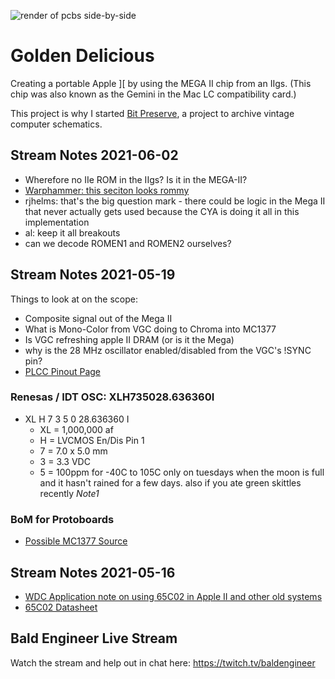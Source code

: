 ![render of pcbs side-by-side](gd-rev2-proto-partial-build-up.jpg)
# Golden Delicious

Creating a portable Apple ][ by using the MEGA II chip from an IIgs. (This chip was also known as the Gemini in the Mac LC compatibility card.)

This project is why I started [Bit Preserve](https://github.com/baldengineer/bit-preserve), a project to archive vintage computer schematics.

## Stream Notes 2021-06-02
* Wherefore no IIe ROM in the IIgs? Is it in the MEGA-II?
* [Warphammer: this seciton looks rommy](https://twitter.com/babbageboole/status/1001178057057566720/photo/1)
* rjhelms: that's the big question mark - there could be logic in the Mega II that never actually gets used because the CYA is doing it all in this implementation
* al: keep it all breakouts
* can we decode ROMEN1 and ROMEN2 ourselves?


## Stream Notes 2021-05-19
Things to look at on the scope:
* Composite signal out of the Mega II
* What is Mono-Color from VGC doing to Chroma into MC1377
* Is VGC refreshing apple II DRAM (or is it the Mega)
* why is the 28 MHz oscillator enabled/disabled from the VGC's !SYNC pin?
* [PLCC Pinout Page](https://www.sbprojects.net/knowledge/footprints/plcc/index.php)

### Renesas / IDT OSC: XLH735028.636360I 
* XL H 7 3 5 0 28.636360 I 
  * XL = 1,000,000 af
  * H = LVCMOS En/Dis Pin 1
  * 7 = 7.0 x 5.0 mm
  * 3 = 3.3 VDC
  * 5 = 100ppm for -40C to 105C only on tuesdays when the moon is full and it hasn't rained for a few days. also if you ate green skittles recently *Note1*


### BoM for Protoboards
* [Possible MC1377 Source](https://www.ebay.com/itm/192523168043?hash=item2cd346692b:g:BgIAAOSwWfda4kj6)

## Stream Notes 2021-05-16
* [WDC Application note on using 65C02 in Apple II and other old systems](https://www.westerndesigncenter.com/wdc/AN-002_W65C02S_Replacements.php)
* [65C02 Datasheet](https://www.westerndesigncenter.com/wdc/documentation/w65c02s.pdf)

## Bald Engineer Live Stream
Watch the stream and help out in chat here:
https://twitch.tv/baldengineer